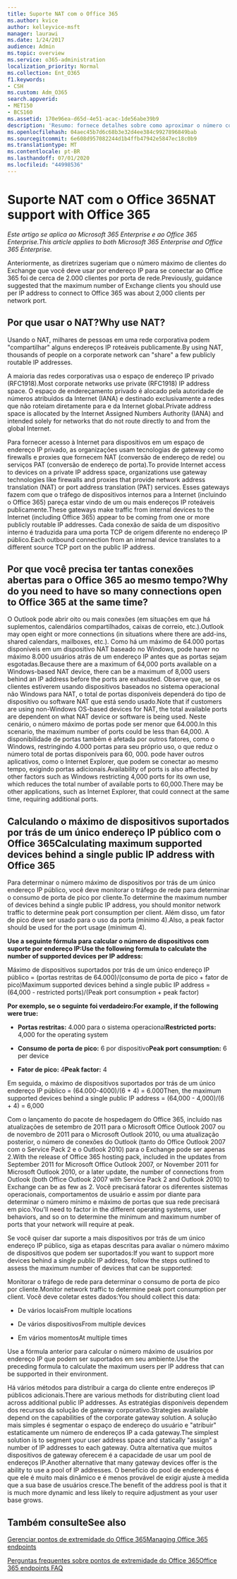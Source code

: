 ```yaml
---
title: Suporte NAT com o Office 365
ms.author: kvice
author: kelleyvice-msft
manager: laurawi
ms.date: 1/24/2017
audience: Admin
ms.topic: overview
ms.service: o365-administration
localization_priority: Normal
ms.collection: Ent_O365
f1.keywords:
- CSH
ms.custom: Adm_O365
search.appverid:
- MET150
- BCS160
ms.assetid: 170e96ea-d65d-4e51-acac-1de56abe39b9
description: 'Resumo: fornece detalhes sobre como aproximar o número correto de clientes que você pode usar por endereço IP em sua organização usando a conversão de endereços de rede (NAT).'
ms.openlocfilehash: 04aec45b7d6c68b3e32d4ee384c9927896849bab
ms.sourcegitcommit: 6e608d957082244d1b4ffb47942e5847ec18c0b9
ms.translationtype: MT
ms.contentlocale: pt-BR
ms.lasthandoff: 07/01/2020
ms.locfileid: "44998536"
---
```

# <a name="nat-support-with-office-365"></a><span data-ttu-id="ba7e7-103">Suporte NAT com o Office 365</span><span class="sxs-lookup"><span data-stu-id="ba7e7-103">NAT support with Office 365</span></span>

<span data-ttu-id="ba7e7-104">*Este artigo se aplica ao Microsoft 365 Enterprise e ao Office 365 Enterprise.*</span><span class="sxs-lookup"><span data-stu-id="ba7e7-104">*This article applies to both Microsoft 365 Enterprise and Office 365 Enterprise.*</span></span>

<span data-ttu-id="ba7e7-105">Anteriormente, as diretrizes sugeriam que o número máximo de clientes do Exchange que você deve usar por endereço IP para se conectar ao Office 365 foi de cerca de 2.000 clientes por porta de rede.</span><span class="sxs-lookup"><span data-stu-id="ba7e7-105">Previously, guidance suggested that the maximum number of Exchange clients you should use per IP address to connect to Office 365 was about 2,000 clients per network port.</span></span>
  
## <a name="why-use-nat"></a><span data-ttu-id="ba7e7-106">Por que usar o NAT?</span><span class="sxs-lookup"><span data-stu-id="ba7e7-106">Why use NAT?</span></span>

<span data-ttu-id="ba7e7-107">Usando o NAT, milhares de pessoas em uma rede corporativa podem "compartilhar" alguns endereços IP roteáveis publicamente.</span><span class="sxs-lookup"><span data-stu-id="ba7e7-107">By using NAT, thousands of people on a corporate network can "share" a few publicly routable IP addresses.</span></span>
  
<span data-ttu-id="ba7e7-108">A maioria das redes corporativas usa o espaço de endereço IP privado (RFC1918).</span><span class="sxs-lookup"><span data-stu-id="ba7e7-108">Most corporate networks use private (RFC1918) IP address space.</span></span> <span data-ttu-id="ba7e7-109">O espaço de endereçamento privado é alocado pela autoridade de números atribuídos da Internet (IANA) e destinado exclusivamente a redes que não roteiam diretamente para e da Internet global.</span><span class="sxs-lookup"><span data-stu-id="ba7e7-109">Private address space is allocated by the Internet Assigned Numbers Authority (IANA) and intended solely for networks that do not route directly to and from the global Internet.</span></span>
  
<span data-ttu-id="ba7e7-110">Para fornecer acesso à Internet para dispositivos em um espaço de endereço IP privado, as organizações usam tecnologias de gateway como firewalls e proxies que fornecem NAT (conversão de endereço de rede) ou serviços PAT (conversão de endereço de porta).</span><span class="sxs-lookup"><span data-stu-id="ba7e7-110">To provide Internet access to devices on a private IP address space, organizations use gateway technologies like firewalls and proxies that provide network address translation (NAT) or port address translation (PAT) services.</span></span> <span data-ttu-id="ba7e7-111">Esses gateways fazem com que o tráfego de dispositivos internos para a Internet (incluindo o Office 365) pareça estar vindo de um ou mais endereços IP roteáveis publicamente.</span><span class="sxs-lookup"><span data-stu-id="ba7e7-111">These gateways make traffic from internal devices to the Internet (including Office 365) appear to be coming from one or more publicly routable IP addresses.</span></span> <span data-ttu-id="ba7e7-112">Cada conexão de saída de um dispositivo interno é traduzida para uma porta TCP de origem diferente no endereço IP público.</span><span class="sxs-lookup"><span data-stu-id="ba7e7-112">Each outbound connection from an internal device translates to a different source TCP port on the public IP address.</span></span> 
  
## <a name="why-do-you-need-to-have-so-many-connections-open-to-office-365-at-the-same-time"></a><span data-ttu-id="ba7e7-113">Por que você precisa ter tantas conexões abertas para o Office 365 ao mesmo tempo?</span><span class="sxs-lookup"><span data-stu-id="ba7e7-113">Why do you need to have so many connections open to Office 365 at the same time?</span></span>

<span data-ttu-id="ba7e7-114">O Outlook pode abrir oito ou mais conexões (em situações em que há suplementos, calendários compartilhados, caixas de correio, etc.).</span><span class="sxs-lookup"><span data-stu-id="ba7e7-114">Outlook may open eight or more connections (in situations where there are add-ins, shared calendars, mailboxes, etc.).</span></span> <span data-ttu-id="ba7e7-115">Como há um máximo de 64.000 portas disponíveis em um dispositivo NAT baseado no Windows, pode haver no máximo 8.000 usuários atrás de um endereço IP antes que as portas sejam esgotadas.</span><span class="sxs-lookup"><span data-stu-id="ba7e7-115">Because there are a maximum of 64,000 ports available on a Windows-based NAT device, there can be a maximum of 8,000 users behind an IP address before the ports are exhausted.</span></span> <span data-ttu-id="ba7e7-116">Observe que, se os clientes estiverem usando dispositivos baseados no sistema operacional não Windows para NAT, o total de portas disponíveis dependerá do tipo de dispositivo ou software NAT que está sendo usado.</span><span class="sxs-lookup"><span data-stu-id="ba7e7-116">Note that if customers are using non-Windows OS-based devices for NAT, the total available ports are dependent on what NAT device or software is being used.</span></span> <span data-ttu-id="ba7e7-117">Neste cenário, o número máximo de portas pode ser menor que 64.000.</span><span class="sxs-lookup"><span data-stu-id="ba7e7-117">In this scenario, the maximum number of ports could be less than 64,000.</span></span> <span data-ttu-id="ba7e7-118">A disponibilidade de portas também é afetada por outros fatores, como o Windows, restringindo 4.000 portas para seu próprio uso, o que reduz o número total de portas disponíveis para 60, 000. pode haver outros aplicativos, como o Internet Explorer, que podem se conectar ao mesmo tempo, exigindo portas adicionais.</span><span class="sxs-lookup"><span data-stu-id="ba7e7-118">Availability of ports is also affected by other factors such as Windows restricting 4,000 ports for its own use, which reduces the total number of available ports to 60,000.There may be other applications, such as Internet Explorer, that could connect at the same time, requiring additional ports.</span></span>
  
## <a name="calculating-maximum-supported-devices-behind-a-single-public-ip-address-with-office-365"></a><span data-ttu-id="ba7e7-119">Calculando o máximo de dispositivos suportados por trás de um único endereço IP público com o Office 365</span><span class="sxs-lookup"><span data-stu-id="ba7e7-119">Calculating maximum supported devices behind a single public IP address with Office 365</span></span>

<span data-ttu-id="ba7e7-120">Para determinar o número máximo de dispositivos por trás de um único endereço IP público, você deve monitorar o tráfego de rede para determinar o consumo de porta de pico por cliente.</span><span class="sxs-lookup"><span data-stu-id="ba7e7-120">To determine the maximum number of devices behind a single public IP address, you should monitor network traffic to determine peak port consumption per client.</span></span> <span data-ttu-id="ba7e7-121">Além disso, um fator de pico deve ser usado para o uso da porta (mínimo 4).</span><span class="sxs-lookup"><span data-stu-id="ba7e7-121">Also, a peak factor should be used for the port usage (minimum 4).</span></span> 
  
 <span data-ttu-id="ba7e7-122">**Use a seguinte fórmula para calcular o número de dispositivos com suporte por endereço IP:**</span><span class="sxs-lookup"><span data-stu-id="ba7e7-122">**Use the following formula to calculate the number of supported devices per IP address:**</span></span>
  
<span data-ttu-id="ba7e7-123">Máximo de dispositivos suportados por trás de um único endereço IP público = (portas restritas de 64.000)/(consumo de porta de pico + fator de pico)</span><span class="sxs-lookup"><span data-stu-id="ba7e7-123">Maximum supported devices behind a single public IP address = (64,000 - restricted ports)/(Peak port consumption + peak factor)</span></span>
  
 <span data-ttu-id="ba7e7-124">**Por exemplo, se o seguinte foi verdadeiro:**</span><span class="sxs-lookup"><span data-stu-id="ba7e7-124">**For example, if the following were true:**</span></span>
  
- <span data-ttu-id="ba7e7-125">**Portas restritas:** 4.000 para o sistema operacional</span><span class="sxs-lookup"><span data-stu-id="ba7e7-125">**Restricted ports:** 4,000 for the operating system</span></span>

- <span data-ttu-id="ba7e7-126">**Consumo de porta de pico:** 6 por dispositivo</span><span class="sxs-lookup"><span data-stu-id="ba7e7-126">**Peak port consumption:** 6 per device</span></span>

- <span data-ttu-id="ba7e7-127">**Fator de pico:** 4</span><span class="sxs-lookup"><span data-stu-id="ba7e7-127">**Peak factor:** 4</span></span>

<span data-ttu-id="ba7e7-128">Em seguida, o máximo de dispositivos suportados por trás de um único endereço IP público = (64.000-4000)/(6 + 4) = 6.000</span><span class="sxs-lookup"><span data-stu-id="ba7e7-128">Then, the maximum supported devices behind a single public IP address = (64,000 - 4,000)/(6 + 4) = 6,000</span></span>
  
<span data-ttu-id="ba7e7-129">Com o lançamento do pacote de hospedagem do Office 365, incluído nas atualizações de setembro de 2011 para o Microsoft Office Outlook 2007 ou de novembro de 2011 para o Microsoft Outlook 2010, ou uma atualização posterior, o número de conexões do Outlook (tanto do Office Outlook 2007 com o Service Pack 2 e o Outlook 2010) para o Exchange pode ser apenas 2.</span><span class="sxs-lookup"><span data-stu-id="ba7e7-129">With the release of Office 365 hosting pack, included in the updates from September 2011 for Microsoft Office Outlook 2007, or November 2011 for Microsoft Outlook 2010, or a later update, the number of connections from Outlook (both Office Outlook 2007 with Service Pack 2 and Outlook 2010) to Exchange can be as few as 2.</span></span> <span data-ttu-id="ba7e7-130">Você precisará fatorar os diferentes sistemas operacionais, comportamentos de usuário e assim por diante para determinar o número mínimo e máximo de portas que sua rede precisará em pico.</span><span class="sxs-lookup"><span data-stu-id="ba7e7-130">You'll need to factor in the different operating systems, user behaviors, and so on to determine the minimum and maximum number of ports that your network will require at peak.</span></span>
  
<span data-ttu-id="ba7e7-131">Se você quiser dar suporte a mais dispositivos por trás de um único endereço IP público, siga as etapas descritas para avaliar o número máximo de dispositivos que podem ser suportados:</span><span class="sxs-lookup"><span data-stu-id="ba7e7-131">If you want to support more devices behind a single public IP address, follow the steps outlined to assess the maximum number of devices that can be supported:</span></span>
  
<span data-ttu-id="ba7e7-132">Monitorar o tráfego de rede para determinar o consumo de porta de pico por cliente.</span><span class="sxs-lookup"><span data-stu-id="ba7e7-132">Monitor network traffic to determine peak port consumption per client.</span></span> <span data-ttu-id="ba7e7-133">Você deve coletar estes dados:</span><span class="sxs-lookup"><span data-stu-id="ba7e7-133">You should collect this data:</span></span>
  
- <span data-ttu-id="ba7e7-134">De vários locais</span><span class="sxs-lookup"><span data-stu-id="ba7e7-134">From multiple locations</span></span>
    
- <span data-ttu-id="ba7e7-135">De vários dispositivos</span><span class="sxs-lookup"><span data-stu-id="ba7e7-135">From multiple devices</span></span>
    
- <span data-ttu-id="ba7e7-136">Em vários momentos</span><span class="sxs-lookup"><span data-stu-id="ba7e7-136">At multiple times</span></span>
    
<span data-ttu-id="ba7e7-137">Use a fórmula anterior para calcular o número máximo de usuários por endereço IP que podem ser suportados em seu ambiente.</span><span class="sxs-lookup"><span data-stu-id="ba7e7-137">Use the preceding formula to calculate the maximum users per IP address that can be supported in their environment.</span></span>
  
<span data-ttu-id="ba7e7-138">Há vários métodos para distribuir a carga do cliente entre endereços IP públicos adicionais.</span><span class="sxs-lookup"><span data-stu-id="ba7e7-138">There are various methods for distributing client load across additional public IP addresses.</span></span> <span data-ttu-id="ba7e7-139">As estratégias disponíveis dependem dos recursos da solução de gateway corporativo.</span><span class="sxs-lookup"><span data-stu-id="ba7e7-139">Strategies available depend on the capabilities of the corporate gateway solution.</span></span> <span data-ttu-id="ba7e7-140">A solução mais simples é segmentar o espaço de endereço do usuário e "atribuir" estaticamente um número de endereços IP a cada gateway.</span><span class="sxs-lookup"><span data-stu-id="ba7e7-140">The simplest solution is to segment your user address space and statically "assign" a number of IP addresses to each gateway.</span></span> <span data-ttu-id="ba7e7-141">Outra alternativa que muitos dispositivos de gateway oferecem é a capacidade de usar um pool de endereços IP.</span><span class="sxs-lookup"><span data-stu-id="ba7e7-141">Another alternative that many gateway devices offer is the ability to use a pool of IP addresses.</span></span> <span data-ttu-id="ba7e7-142">O benefício do pool de endereços é que ele é muito mais dinâmico e é menos provável de exigir ajuste à medida que a sua base de usuários cresce.</span><span class="sxs-lookup"><span data-stu-id="ba7e7-142">The benefit of the address pool is that it is much more dynamic and less likely to require adjustment as your user base grows.</span></span>
  
## <a name="see-also"></a><span data-ttu-id="ba7e7-143">Também consulte</span><span class="sxs-lookup"><span data-stu-id="ba7e7-143">See also</span></span>

[<span data-ttu-id="ba7e7-144">Gerenciar pontos de extremidade do Office 365</span><span class="sxs-lookup"><span data-stu-id="ba7e7-144">Managing Office 365 endpoints</span></span>](https://support.office.com/article/99cab9d4-ef59-4207-9f2b-3728eb46bf9a)
  
[<span data-ttu-id="ba7e7-145">Perguntas frequentes sobre pontos de extremidade do Office 365</span><span class="sxs-lookup"><span data-stu-id="ba7e7-145">Office 365 endpoints FAQ</span></span>](https://support.office.com/article/d4088321-1c89-4b96-9c99-54c75cae2e6d)

